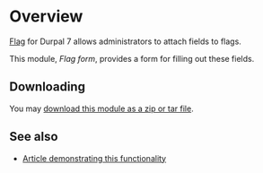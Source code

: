 # Overview

[Flag][1] for Durpal 7 allows administrators to attach fields to flags.

This module, _Flag form_, provides a form for filling out these fields.

## Downloading

You may [download this module as a zip or tar file](http://github.com/mooffie/flag_form/archives/master).

## See also

- [Article demonstrating this functionality][2]

[1]: http://drupal.org/project/flag
[2]: http://drupal.org/node/917576
